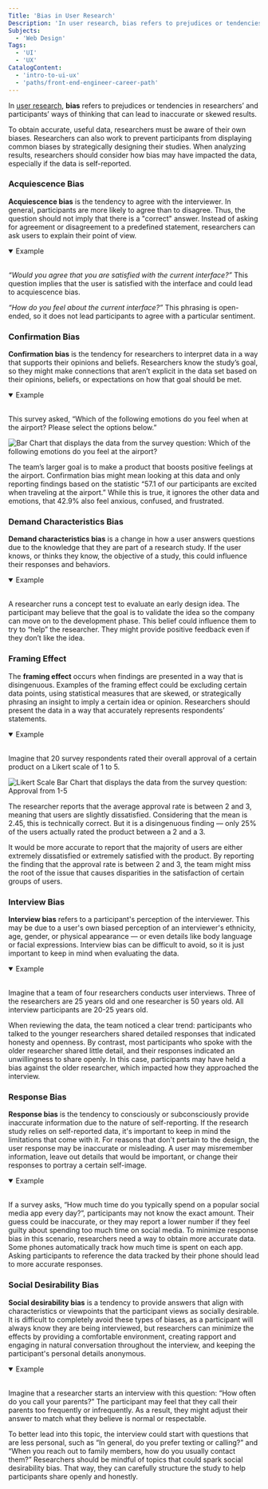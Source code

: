 ```yaml
---
Title: 'Bias in User Research'
Description: 'In user research, bias refers to prejudices or tendencies in researchers’ and participants’ ways of thinking that can lead to inaccurate or skewed results.'
Subjects:
  - 'Web Design'
Tags:
  - 'UI'
  - 'UX'
CatalogContent:
  - 'intro-to-ui-ux'
  - 'paths/front-end-engineer-career-path'
---
```


In [user research](https://www.codecademy.com/resources/docs/uiux/user-research), **bias** refers to prejudices or tendencies in researchers’ and participants’ ways of thinking that can lead to inaccurate or skewed results.

To obtain accurate, useful data, researchers must be aware of their own biases. Researchers can also work to prevent participants from displaying common biases by strategically designing their studies. When analyzing results, researchers should consider how bias may have impacted the data, especially if the data is self-reported.

### Acquiescence Bias

**Acquiescence bias** is the tendency to agree with the interviewer. In general, participants are more likely to agree than to disagree. Thus, the question should not imply that there is a "correct" answer. Instead of asking for agreement or disagreement to a predefined statement, researchers can ask users to explain their point of view.

<details open>

<summary>Example</summary>

<br>

_“Would you agree that you are satisfied with the current interface?”_ This question implies that the user is satisfied with the interface and could lead to acquiescence bias. <br>

_“How do you feel about the current interface?”_ This phrasing is open-ended, so it does not lead participants to agree with a particular sentiment. </details>

### Confirmation Bias

**Confirmation bias** is the tendency for researchers to interpret data in a way that supports their opinions and beliefs. Researchers know the study’s goal, so they might make connections that aren’t explicit in the data set based on their opinions, beliefs, or expectations on how that goal should be met.

<details open>

<summary>Example</summary>

<br>

This survey asked, “Which of the following emotions do you feel when at the airport? Please select the options below.”

![Bar Chart that displays the data from the survey question: Which of the following emotions do you feel at the airport?](https://raw.githubusercontent.com/Codecademy/docs/main/media/confirmation-bias-chart.png)

The team’s larger goal is to make a product that boosts positive feelings at the airport. Confirmation bias might mean looking at this data and only reporting findings based on the statistic “57.1 of our participants are excited when traveling at the airport.” While this is true, it ignores the other data and emotions, that 42.9% also feel anxious, confused, and frustrated. </details>

### Demand Characteristics Bias

**Demand characteristics bias** is a change in how a user answers questions due to the knowledge that they are part of a research study. If the user knows, or thinks they know, the objective of a study, this could influence their responses and behaviors.

<details open>

<summary>Example</summary>

<br>

A researcher runs a concept test to evaluate an early design idea. The participant may believe that the goal is to validate the idea so the company can move on to the development phase. This belief could influence them to try to “help” the researcher. They might provide positive feedback even if they don’t like the idea. </details>

### Framing Effect

The **framing effect** occurs when findings are presented in a way that is disingenuous. Examples of the framing effect could be excluding certain data points, using statistical measures that are skewed, or strategically phrasing an insight to imply a certain idea or opinion. Researchers should present the data in a way that accurately represents respondents’ statements.

<details open>

<summary>Example</summary>

<br>

Imagine that 20 survey respondents rated their overall approval of a certain product on a Likert scale of 1 to 5.

![Likert Scale Bar Chart that displays the data from the survey question: Approval from 1-5](https://raw.githubusercontent.com/Codecademy/docs/main/media/framing-effect.png)

The researcher reports that the average approval rate is between 2 and 3, meaning that users are slightly dissatisfied. Considering that the mean is 2.45, this is technically correct. But it is a disingenuous finding &mdash; only 25% of the users actually rated the product between a 2 and a 3.

It would be more accurate to report that the majority of users are either extremely dissatisfied or extremely satisfied with the product. By reporting the finding that the approval rate is between 2 and 3, the team might miss the root of the issue that causes disparities in the satisfaction of certain groups of users. </details>

### Interview Bias

**Interview bias** refers to a participant's perception of the interviewer. This may be due to a user's own biased perception of an interviewer's ethnicity, age, gender, or physical appearance &mdash; or even details like body language or facial expressions. Interview bias can be difficult to avoid, so it is just important to keep in mind when evaluating the data.

<details open>

<summary>Example</summary>

<br>

Imagine that a team of four researchers conducts user interviews. Three of the researchers are 25 years old and one researcher is 50 years old. All interview participants are 20-25 years old.

When reviewing the data, the team noticed a clear trend: participants who talked to the younger researchers shared detailed responses that indicated honesty and openness. By contrast, most participants who spoke with the older researcher shared little detail, and their responses indicated an unwillingness to share openly. In this case, participants may have held a bias against the older researcher, which impacted how they approached the interview. </details>

### Response Bias

**Response bias** is the tendency to consciously or subconsciously provide inaccurate information due to the nature of self-reporting. If the research study relies on self-reported data, it's important to keep in mind the limitations that come with it. For reasons that don't pertain to the design, the user response may be inaccurate or misleading. A user may misremember information, leave out details that would be important, or change their responses to portray a certain self-image.

<details open>

<summary>Example</summary>

<br>

If a survey asks, “How much time do you typically spend on a popular social media app every day?”, participants may not know the exact amount. Their guess could be inaccurate, or they may report a lower number if they feel guilty about spending too much time on social media. To minimize response bias in this scenario, researchers need a way to obtain more accurate data. Some phones automatically track how much time is spent on each app. Asking participants to reference the data tracked by their phone should lead to more accurate responses. </details>

### Social Desirability Bias

**Social desirability bias** is a tendency to provide answers that align with characteristics or viewpoints that the participant views as socially desirable. It is difficult to completely avoid these types of biases, as a participant will always know they are being interviewed, but researchers can minimize the effects by providing a comfortable environment, creating rapport and engaging in natural conversation throughout the interview, and keeping the participant's personal details anonymous.

<details open>

<summary>Example</summary>

<br>

Imagine that a researcher starts an interview with this question: “How often do you call your parents?” The participant may feel that they call their parents too frequently or infrequently. As a result, they might adjust their answer to match what they believe is normal or respectable.

To better lead into this topic, the interview could start with questions that are less personal, such as “In general, do you prefer texting or calling?” and “When you reach out to family members, how do you usually contact them?” Researchers should be mindful of topics that could spark social desirability bias. That way, they can carefully structure the study to help participants share openly and honestly. </details>
